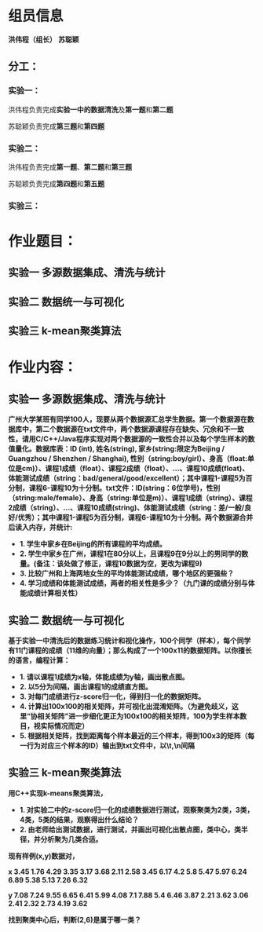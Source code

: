 # 组员信息
**洪伟程（组长）**
**苏聪颖**
## 分工：
### 实验一：
洪伟程负责完成**实验一中的数据清洗**及**第一题**和**第二题**

苏聪颖负责完成**第三题**和**第四题**
### 实验二：
洪伟程负责完成**第一题**、**第二题**和**第三题**

苏聪颖负责完成**第四题**和**第五题**
### 实验三：

# 作业题目：
## 实验一 多源数据集成、清洗与统计
## 实验二 数据统一与可视化
## 实验三 k-mean聚类算法
# 作业内容：
## 实验一 多源数据集成、清洗与统计
 **广州大学某班有同学100人，现要从两个数据源汇总学生数据。第一个数据源在数据库中，第二个数据源在txt文件中，两个数据源课程存在缺失、冗余和不一致性，请用C/C++/Java程序实现对两个数据源的一致性合并以及每个学生样本的数值量化。数据库表：ID (int), 姓名(string), 家乡(string:限定为Beijing / Guangzhou / Shenzhen / Shanghai), 性别（string:boy/girl）、身高（float:单位是cm)）、课程1成绩（float）、课程2成绩（float）、...、课程10成绩(float)、体能测试成绩（string：bad/general/good/excellent）；其中课程1-课程5为百分制，课程6-课程10为十分制。txt文件：ID(string：6位学号)，性别（string:male/female）、身高（string:单位是m)）、课程1成绩（string）、课程2成绩（string）、...、课程10成绩(string)、体能测试成绩（string：差/一般/良好/优秀）；其中课程1-课程5为百分制，课程6-课程10为十分制。两个数据源合并后读入内存，并统计:**

- **1. 学生中家乡在Beijing的所有课程的平均成绩。**
- **2. 学生中家乡在广州，课程1在80分以上，且课程9在9分以上的男同学的数量。(备注：该处做了修正，课程10数据为空，更改为课程9)**
- **3. 比较广州和上海两地女生的平均体能测试成绩，哪个地区的更强些？**
- **4. 学习成绩和体能测试成绩，两者的相关性是多少？（九门课的成绩分别与体能成绩计算相关性）**
## 实验二 数据统一与可视化
**基于实验一中清洗后的数据练习统计和视化操作，100个同学（样本），每个同学有11门课程的成绩（11维的向量）；那么构成了一个100x11的数据矩阵。以你擅长的语言，编程计算：**

- **1. 请以课程1成绩为x轴，体能成绩为y轴，画出散点图。**
- **2. 以5分为间隔，画出课程1的成绩直方图。**
- **3. 对每门成绩进行z-score归一化，得到归一化的数据矩阵。**
- **4. 计算出100x100的相关矩阵，并可视化出混淆矩阵。（为避免歧义，这里“协相关矩阵”进一步细化更正为100x100的相关矩阵，100为学生样本数目，视实际情况而定）**
- **5. 根据相关矩阵，找到距离每个样本最近的三个样本，得到100x3的矩阵（每一行为对应三个样本的ID）输出到txt文件中，以\t,\n间隔**

## 实验三 k-mean聚类算法
**用C++实现k-means聚类算法，**

- **1. 对实验二中的z-score归一化的成绩数据进行测试，观察聚类为2类，3类，4类，5类的结果，观察得出什么结论？**
- **2. 由老师给出测试数据，进行测试，并画出可视化出散点图，类中心，类半径，并分析聚为几类合适。**
 
**现有样例(x,y)数据对，**

**x	3.45	1.76	4.29	3.35	3.17	3.68	2.11	2.58	3.45	6.17	4.2	    5.8     5.47	5.97	6.24	6.89	5.38	5.13	7.26	6.32**

**y	7.08	7.24	9.55	6.65	6.41	5.99	4.08	7.1	    7.88	5.4	    6.46	3.87	2.21	3.62	3.06	2.41	2.32	2.73	4.19	3.62**

**找到聚类中心后，判断(2,6)是属于哪一类？**